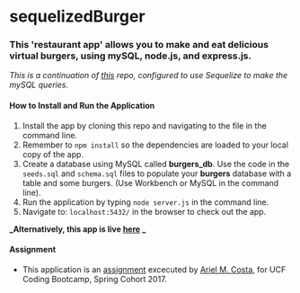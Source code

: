 # sequelizedBurger

### This 'restaurant app' allows you to make and eat delicious virtual burgers, using mySQL, node.js, and express.js.  

*This is a continuation of [this](https://github.com/amcosta9/burger) repo, configured to use Sequelize to make the mySQL queries.*

#### How to Install and Run the Application

1. Install the app by cloning this repo and navigating to the file in the command line.
2. Remember to `npm install` so the dependencies are loaded to your local copy of the app.
3. Create a database using MySQL called __burgers_db__.  Use the code in the `seeds.sql` and `schema.sql` files to populate your __burgers__ database with a table and some burgers. (Use Workbench or MySQL in the command line).
4. Run the application by typing `node server.js` in the command line.
5. Navigate to: `localhost:5432/` in the browser to check out the app.  


**_Alternatively, this app is live [here](https://www.needherokulink.com) _**



#### Assignment

* This application is an [assignment](https://github.com/UCF-Coding-Boot-Camp/01-2017-VW-Class-Content/blob/master/Homework/Week-15/Instructions/homework_instructions.md "Homework #15") excecuted by [Ariel M. Costa,](https://github.com/amcosta9 "Ariel Costa GitHub") for UCF Coding Bootcamp, Spring Cohort 2017.